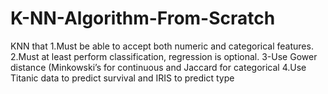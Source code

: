 # K-NN-Algorithm-From-Scratch
KNN that 1.Must be able to accept both numeric and categorical features. 2.Must at least perform classification, regression is optional. 3-Use Gower distance (Minkowski’s for continuous and Jaccard for categorical 4.Use Titanic data to predict survival and IRIS to predict type
